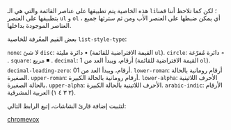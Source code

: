  هذه الخاصية يتم تطبيقها على عناصر القائمة والتي هي الـ `li`؛ لكن كما تلاحظ أننا قمنا بتطبيقها على العنصر `ul` و `ol` ، أي يمكن ضبطها على العنصر الأب ومن ثم سترثها جميع العناصر الموجودة بداخلها.


بعض القيم المعُرفة للخاصية `list-style-type`:

 `none`: لا شئ
`disc`: دائرة مليئة • (القيمة الافتراضية للقائمة `ul`).
`circle`: دائرة مُفرّغة ◦ .
`square`: مربع ◾ .
`decimal`: أرقام، ويبدأ العد من 1 (القيمة الافتراضية للقائمة `ol`).
`decimal-leading-zero`: أرقام، ويبدأ العد من 01.
`lower-roman`: أرقام رومانية بالحالة الصغيرة.
`upper-roman`: أرقام رومانية بالحالة الكبيرة.
`lower-alpha`: الأحرف اللاتينية بالحالة الصغيرة.
`upper-alpha`: الأحرف اللاتينية بالحالة الكبيرة.
`arabic-indic`: الأرقام العربية المشرقية (١‎ ٢ ٣ ٤).



لتثبيت إضافة قارئ الشاشات، إتبع الرابط التالي:

[chromevox]( https://chrome.google.com/webstore/detail/chromevox/kgejglhpjiefppelpmljglcjbhoiplfn?hl=en)
